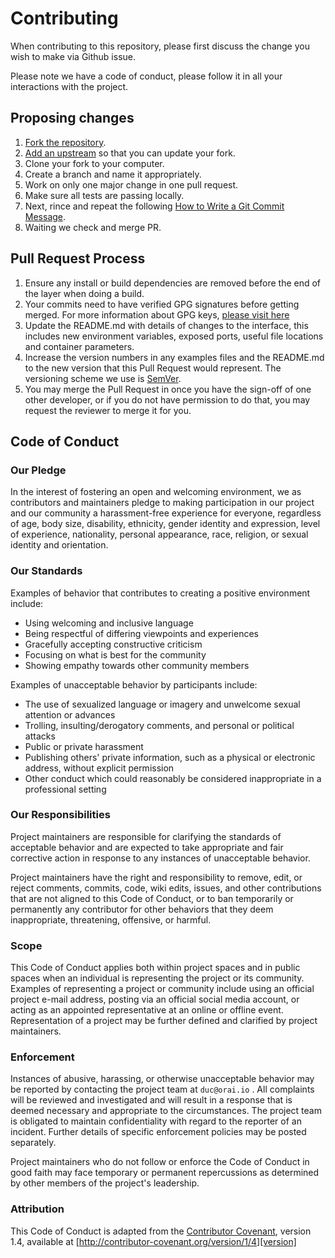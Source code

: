 # Contributing

When contributing to this repository, please first discuss the change you wish to make via Github issue. 

Please note we have a code of conduct, please follow it in all your interactions with the project.

## Proposing changes

1. [Fork the repository](https://github.com/oraichain/oraiswap-frontend).
2. [Add an upstream](https://docs.github.com/en/github/collaborating-with-pull-requests/working-with-forks/syncing-a-fork) so that you can update your fork.
3. Clone your fork to your computer.
4. Create a branch and name it appropriately.
5. Work on only one major change in one pull request.
6. Make sure all tests are passing locally.
7. Next, rince and repeat the following [How to Write a Git Commit Message](https://chris.beams.io/posts/git-commit/).
8. Waiting we check and merge PR.

## Pull Request Process

1. Ensure any install or build dependencies are removed before the end of the layer when doing a 
   build.
2. Your commits need to have verified GPG signatures before getting merged. For more information about GPG keys, [please visit here](https://docs.github.com/en/authentication/managing-commit-signature-verification/generating-a-new-gpg-key)
3. Update the README.md with details of changes to the interface, this includes new environment 
   variables, exposed ports, useful file locations and container parameters.
4. Increase the version numbers in any examples files and the README.md to the new version that this
   Pull Request would represent. The versioning scheme we use is [SemVer](http://semver.org/).
5. You may merge the Pull Request in once you have the sign-off of one other developer, or if you 
   do not have permission to do that, you may request the reviewer to merge it for you.
   
## Code of Conduct

### Our Pledge

In the interest of fostering an open and welcoming environment, we as
contributors and maintainers pledge to making participation in our project and
our community a harassment-free experience for everyone, regardless of age, body
size, disability, ethnicity, gender identity and expression, level of experience,
nationality, personal appearance, race, religion, or sexual identity and
orientation.

### Our Standards

Examples of behavior that contributes to creating a positive environment
include:

* Using welcoming and inclusive language
* Being respectful of differing viewpoints and experiences
* Gracefully accepting constructive criticism
* Focusing on what is best for the community
* Showing empathy towards other community members

Examples of unacceptable behavior by participants include:

* The use of sexualized language or imagery and unwelcome sexual attention or
advances
* Trolling, insulting/derogatory comments, and personal or political attacks
* Public or private harassment
* Publishing others' private information, such as a physical or electronic
  address, without explicit permission
* Other conduct which could reasonably be considered inappropriate in a
  professional setting

### Our Responsibilities

Project maintainers are responsible for clarifying the standards of acceptable
behavior and are expected to take appropriate and fair corrective action in
response to any instances of unacceptable behavior.

Project maintainers have the right and responsibility to remove, edit, or
reject comments, commits, code, wiki edits, issues, and other contributions
that are not aligned to this Code of Conduct, or to ban temporarily or
permanently any contributor for other behaviors that they deem inappropriate,
threatening, offensive, or harmful.

### Scope

This Code of Conduct applies both within project spaces and in public spaces
when an individual is representing the project or its community. Examples of
representing a project or community include using an official project e-mail
address, posting via an official social media account, or acting as an appointed
representative at an online or offline event. Representation of a project may be
further defined and clarified by project maintainers.

### Enforcement

Instances of abusive, harassing, or otherwise unacceptable behavior may be
reported by contacting the project team at ```duc@orai.io``` . All
complaints will be reviewed and investigated and will result in a response that
is deemed necessary and appropriate to the circumstances. The project team is
obligated to maintain confidentiality with regard to the reporter of an incident.
Further details of specific enforcement policies may be posted separately.

Project maintainers who do not follow or enforce the Code of Conduct in good
faith may face temporary or permanent repercussions as determined by other
members of the project's leadership.

### Attribution

This Code of Conduct is adapted from the [Contributor Covenant][homepage], version 1.4,
available at [http://contributor-covenant.org/version/1/4][version]

[homepage]: http://contributor-covenant.org
[version]: http://contributor-covenant.org/version/1/4/